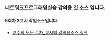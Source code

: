 ### 네트워크프로그래밍실습 강의용 깃 소스 입니다.
#### 5회차 3교시 작업소스입니다.
- [교수의 모든 주차_교시별 강의용소스 링크](https://github.com/miniplugin/kimilguk-boot3/branches/all)
